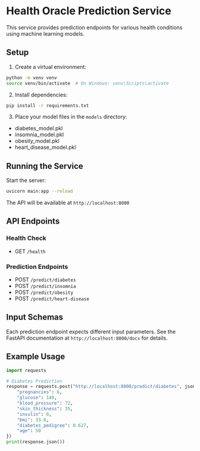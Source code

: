 # Health Oracle Prediction Service

This service provides prediction endpoints for various health conditions using machine learning models.

## Setup

1. Create a virtual environment:
```bash
python -m venv venv
source venv/bin/activate  # On Windows: venv\Scripts\activate
```

2. Install dependencies:
```bash
pip install -r requirements.txt
```

3. Place your model files in the `models` directory:
- diabetes_model.pkl
- insomnia_model.pkl
- obesity_model.pkl
- heart_disease_model.pkl

## Running the Service

Start the server:
```bash
uvicorn main:app --reload
```

The API will be available at `http://localhost:8000`

## API Endpoints

### Health Check
- GET `/health`

### Prediction Endpoints
- POST `/predict/diabetes`
- POST `/predict/insomnia`
- POST `/predict/obesity`
- POST `/predict/heart-disease`

## Input Schemas

Each prediction endpoint expects different input parameters. See the FastAPI documentation at `http://localhost:8000/docs` for details.

## Example Usage

```python
import requests

# Diabetes Prediction
response = requests.post("http://localhost:8000/predict/diabetes", json={
    "pregnancies": 6,
    "glucose": 148,
    "blood_pressure": 72,
    "skin_thickness": 35,
    "insulin": 0,
    "bmi": 33.6,
    "diabetes_pedigree": 0.627,
    "age": 50
})
print(response.json()) 
